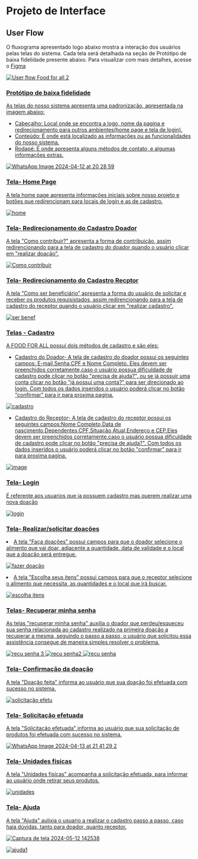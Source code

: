 
# Projeto de Interface

## User Flow

O fluxograma apresentado logo abaixo mostra a interação dos usuários pelas telas do sistema. Cada tela será detalhada na seção de Protótipo de baixa fidelidade presente abaixo. Para visualizar com mais detalhes, acesse o 
<a href="https://www.figma.com/file/KWezyqYortbK9S1cvFNpDj/Welcome-to-FigJam?type=whiteboard&node-id=0-1&t=B6ku2UXZTKvuTssy-0"> Figma

![User flow Food for all 2](https://github.com/ICEI-PUC-Minas-PMV-ADS/pmv-ads-2024-1-e1-proj-web-t7-projeto-ong/assets/163361061/0083316f-6372-481d-bfd0-ea52bd32573c)


### Protótipo de baixa fidelidade

As telas do nosso sistema apresenta uma padronização, apresentada na imagem abaixo:
<ul>
<li>Cabeçalho: Local onde se encontra a logo, nome da pagina e redirecionamento para outros ambientes(home page e tela de login).
</li>
 
 <li>Conteúdo: É onde está localizado as informações ou as funcionalidades do nosso sistema.
</li>

<li>Rodapé: É onde apresenta alguns métodos de contato, e algumas informações extras. 
</li>
</ul>

![WhatsApp Image 2024-04-12 at 20 28 59](https://github.com/ICEI-PUC-Minas-PMV-ADS/pmv-ads-2024-1-e1-proj-web-t7-projeto-ong/assets/163361061/beee02f8-3e64-462c-bc41-09815b797340)


### Tela- Home Page

A tela home page apresenta informações iniciais sobre nosso projeto e botões que redirencionam para locais de login e as de cadastro.

![home](https://github.com/ICEI-PUC-Minas-PMV-ADS/pmv-ads-2024-1-e1-proj-web-t7-food-for-all/assets/160599457/516b94de-c23d-4c2e-ae66-424df4a5ff60)

### Tela- Redirecionamento do Cadastro Doador
A tela "Como contribuir?" apresenta a forma de contribuição, assim redirencionando para a tela de cadastro do doador quando o usuário clicar em "realizar doação".

![Como contribuir](https://github.com/ICEI-PUC-Minas-PMV-ADS/pmv-ads-2024-1-e1-proj-web-t7-projeto-ong/assets/163361061/accd62f0-04b8-4abf-88cd-df76cb0ad67f)


### Tela- Redirecionamento do Cadastro Recptor
A tela "Como ser beneficiário" apresenta a forma do usuário de solicitar e receber os produtos requisistados, assim redirencionando para a tela de cadastro do receptor quando o usuário clicar em "realizar cadastro".

![ser benef](https://github.com/ICEI-PUC-Minas-PMV-ADS/pmv-ads-2024-1-e1-proj-web-t7-food-for-all/assets/160599457/530efd34-cf76-424e-9671-e8a6dd98ffb8)


### Telas - Cadastro
A FOOD FOR ALL possui dois métodos de cadastro e são eles:
<ul>
<li>Cadastro do Doador- A tela de cadastro do doador possui os seguintes campos: E-mail,Senha,CPF e Nome Completo. Eles devem ser preenchidos corretamente,caso o usuário possua dificuldade de cadastro pode clicar no botão "precisa de ajuda?", ou se já possuir uma conta clicar no botão "já possui uma conta?" para ser direcionado ao login. Com todos os dados inseridos o usuário poderá clicar no botão "confirmar" para ir para proxima pagina.  </li>

</ul>

![cadastro](https://github.com/ICEI-PUC-Minas-PMV-ADS/pmv-ads-2024-1-e1-proj-web-t7-food-for-all/assets/160599457/43d6a742-0675-4491-bfa0-66a7a6ca1a4f)

<ul>
 <li>Cadastro do Receptor- A tela de cadastro do receptor possui os seguintes campos:Nome Completo,Data de nascimento,Dependentes,CPF,Situação Atual,Endereço e CEP.Eles devem ser preenchidos corretamente,caso o usuário possua dificuldade de cadastro pode clicar no botão "precisa de ajuda?". Com todos os dados inseridos o usuário poderá clicar no botão "confirmar" para ir para proxima pagina.
  
 </li>
</ul>

![image](https://github.com/ICEI-PUC-Minas-PMV-ADS/pmv-ads-2024-1-e1-proj-web-t7-projeto-ong/assets/163361061/56e531fc-f8f9-46b8-b906-6d344d01d461)


### Tela- Login

É referente aos usuarios que ja possuem cadastro mas querem realizar uma nova doação 

![login](https://github.com/ICEI-PUC-Minas-PMV-ADS/pmv-ads-2024-1-e1-proj-web-t7-food-for-all/assets/160599457/ca066e2f-660d-4dbc-9d1f-39ebebf81c75)


### Tela- Realizar/solicitar doações

 <li>A tela "Faça doações" possui campos para que o doador selecione o alimento que vai doar, adjacente a quantidade, data de validade e o local que a doação será entregue.

![fazer doação](https://github.com/ICEI-PUC-Minas-PMV-ADS/pmv-ads-2024-1-e1-proj-web-t7-food-for-all/assets/160599457/79d54aae-c572-46a5-9272-fe6e58fec12a)


 <li>A tela "Escolha seus itens" possui campos para que o receptor selecione o alimento que necessita, as quantidades e o local que irá buscar.

![escolha itens](https://github.com/ICEI-PUC-Minas-PMV-ADS/pmv-ads-2024-1-e1-proj-web-t7-food-for-all/assets/160599457/5fd2218c-f15b-45bc-be19-3046adcb5393)


### Telas- Recuperar minha senha

As telas "recuperar minha senha" auxilia o doador que perdeu/esqueceu sua senha relacionada ao cadastro realizado na primeira doação a recuperar a mesma, seguindo o passo a passo, o usuário que solicitou essa assistência consegue de maneira simples resolver o problema.

![recu senha 3](https://github.com/ICEI-PUC-Minas-PMV-ADS/pmv-ads-2024-1-e1-proj-web-t7-food-for-all/assets/160599457/1cdd3c47-914c-4d39-83b9-e363c30e5181)
![recu senha2](https://github.com/ICEI-PUC-Minas-PMV-ADS/pmv-ads-2024-1-e1-proj-web-t7-food-for-all/assets/160599457/fbca46a1-1c60-4a33-9e77-ccdadcf0dd38)
![recu  senha](https://github.com/ICEI-PUC-Minas-PMV-ADS/pmv-ads-2024-1-e1-proj-web-t7-food-for-all/assets/160599457/2a0d2f9d-11bb-4088-a96e-5399ad65dc14)


### Tela- Confirmação da doação

A tela "Doação feita" informa ao usuário que sua doação foi efetuada com sucesso no sistema.


![solicitação efetu](https://github.com/ICEI-PUC-Minas-PMV-ADS/pmv-ads-2024-1-e1-proj-web-t7-food-for-all/assets/160599457/4f3d9a2a-3160-4fd8-a8d1-80fc70800f02)


### Tela- Solicitação efetuada

A tela "Solicitação efetuada" informa ao usuário que sua solicitação de produtos foi efetuada com sucesso no sistema.


![WhatsApp Image 2024-04-13 at 21 41 29 2](https://github.com/ICEI-PUC-Minas-PMV-ADS/pmv-ads-2024-1-e1-proj-web-t7-food-for-all/assets/163657938/00292358-2d57-4c9f-830f-ca8feda06c7b)


### Tela- Unidades fisícas

A tela "Unidades fisícas" acompanha a solicitação efetuada, para informar ao usuário onde retirar seus produtos.

![unidades](https://github.com/ICEI-PUC-Minas-PMV-ADS/pmv-ads-2024-1-e1-proj-web-t7-food-for-all/assets/160599457/19137801-2e41-4744-8859-9ad45a2966f6)

### Tela- Ajuda
A tela "Ajuda" aulixia o usuario a realizar o cadastro passo a passo, caso haja dúvidas, tanto para doador, quanto receptor.

![Captura de tela 2024-05-12 142538](https://github.com/ICEI-PUC-Minas-PMV-ADS/pmv-ads-2024-1-e1-proj-web-t7-food-for-all/assets/160599457/afc063a7-9811-43b0-8a56-47f649d2f979)

![ajuda1](https://github.com/ICEI-PUC-Minas-PMV-ADS/pmv-ads-2024-1-e1-proj-web-t7-food-for-all/assets/160599457/d73a4d1c-eaae-4669-81aa-2ffd4bd26bc8)

